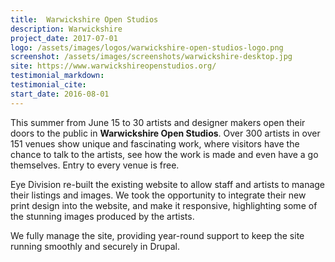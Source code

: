 ```yaml
---
title:  Warwickshire Open Studios
description: Warwickshire
project_date: 2017-07-01
logo: /assets/images/logos/warwickshire-open-studios-logo.png
screenshot: /assets/images/screenshots/warwickshire-desktop.jpg
site: https://www.warwickshireopenstudios.org/
testimonial_markdown: 
testimonial_cite: 
start_date: 2016-08-01
---
```


This summer from June 15 to 30  artists and designer makers open their doors to the public in **Warwickshire Open Studios**. Over 300 artists in over 151 venues show unique and fascinating work, where visitors have the chance to talk to the artists, see how the work is made and even have a go themselves. Entry to every venue is free.

Eye Division re-built the existing website to allow staff and artists to manage their listings and images. We took the opportunity to integrate their new print design into the website, and make it responsive, highlighting some of the stunning images produced by the artists.

We fully manage the site, providing year-round support to keep the site running smoothly and securely in Drupal.
